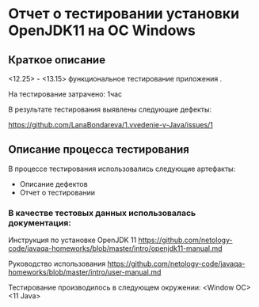 # Отчет о тестировании установки OpenJDK11 на ОС Windows

## Краткое описание
<12.25> - <13.15> функциональное тестирование приложения <OpenJDK11>.

На тестирование затрачено: 1час

В результате тестирования выявлены следующие дефекты:

https://github.com/LanaBondareva/1.vvedenie-v-Java/issues/1

## Описание процесса тестирования
В процессе тестирования использовались следующие артефакты:
* Описание дефектов
* Отчет о тестировании


### В качестве тестовых данных использовалась документация:

Инструкция по установке OpenJDK 11 https://github.com/netology-code/javaqa-homeworks/blob/master/intro/openjdk11-manual.md

Руководство использования https://github.com/netology-code/javaqa-homeworks/blob/master/intro/user-manual.md

Тестирование производилось в следующем окружении:
<Window ОС>
<11 Java>
